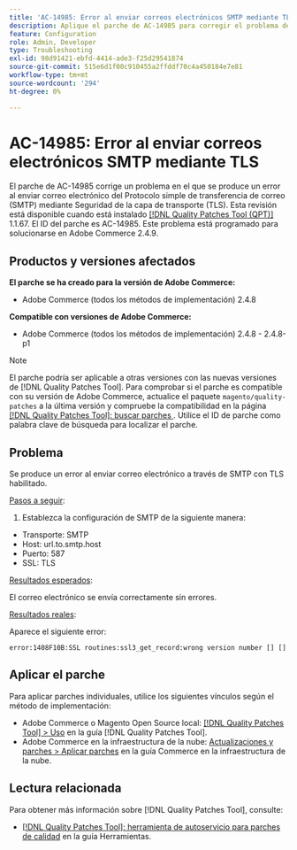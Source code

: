 ```yaml
---
title: 'AC-14985: Error al enviar correos electrónicos SMTP mediante TLS'
description: Aplique el parche de AC-14985 para corregir el problema de Adobe Commerce donde se produce un error al enviar correo electrónico del Protocolo simple de transferencia de correo (SMTP) mediante Seguridad de la capa de transporte (TLS).
feature: Configuration
role: Admin, Developer
type: Troubleshooting
exl-id: 98d91421-ebfd-4414-ade3-f25d29541874
source-git-commit: 515e6d1f00c910455a2ffddf70c4a450184e7e81
workflow-type: tm+mt
source-wordcount: '294'
ht-degree: 0%

---
```


# AC-14985: Error al enviar correos electrónicos SMTP mediante TLS

El parche de AC-14985 corrige un problema en el que se produce un error al enviar correo electrónico del Protocolo simple de transferencia de correo (SMTP) mediante Seguridad de la capa de transporte (TLS). Esta revisión está disponible cuando está instalado [[!DNL Quality Patches Tool (QPT)]](/help/tools/quality-patches-tool/quality-patches-tool-to-self-serve-quality-patches.md) 1.1.67. El ID del parche es AC-14985. Este problema está programado para solucionarse en Adobe Commerce 2.4.9.

## Productos y versiones afectados

**El parche se ha creado para la versión de Adobe Commerce:**

* Adobe Commerce (todos los métodos de implementación) 2.4.8

**Compatible con versiones de Adobe Commerce:**

* Adobe Commerce (todos los métodos de implementación) 2.4.8 - 2.4.8-p1

>[!NOTE]
>
>El parche podría ser aplicable a otras versiones con las nuevas versiones de [!DNL Quality Patches Tool]. Para comprobar si el parche es compatible con su versión de Adobe Commerce, actualice el paquete `magento/quality-patches` a la última versión y compruebe la compatibilidad en la página [[!DNL Quality Patches Tool]: buscar parches ](https://experienceleague.adobe.com/tools/commerce-quality-patches/index.html?lang=es). Utilice el ID de parche como palabra clave de búsqueda para localizar el parche.

## Problema

Se produce un error al enviar correo electrónico a través de SMTP con TLS habilitado.

<u>Pasos a seguir</u>:

1. Establezca la configuración de SMTP de la siguiente manera:
* Transporte: SMTP
* Host: url.to.smtp.host
* Puerto: 587
* SSL: TLS

<u>Resultados esperados</u>:

El correo electrónico se envía correctamente sin errores.

<u>Resultados reales</u>:

Aparece el siguiente error:

```
error:1408F10B:SSL routines:ssl3_get_record:wrong version number [] []
```

## Aplicar el parche

Para aplicar parches individuales, utilice los siguientes vínculos según el método de implementación:

* Adobe Commerce o Magento Open Source local: [[!DNL Quality Patches Tool] > Uso](/help/tools/quality-patches-tool/usage.md) en la guía [!DNL Quality Patches Tool].
* Adobe Commerce en la infraestructura de la nube: [Actualizaciones y parches > Aplicar parches](https://experienceleague.adobe.com/docs/commerce-cloud-service/user-guide/develop/upgrade/apply-patches.html?lang=es) en la guía Commerce en la infraestructura de la nube.

## Lectura relacionada

Para obtener más información sobre [!DNL Quality Patches Tool], consulte:

* [[!DNL Quality Patches Tool]: herramienta de autoservicio para parches de calidad](/help/tools/quality-patches-tool/quality-patches-tool-to-self-serve-quality-patches.md) en la guía Herramientas.

